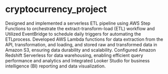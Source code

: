 # cryptocurrency_project

Designed and implemented a serverless ETL pipeline using AWS Step Functions to orchestrate the extract-transform-load (ETL) workflow and Utilized EventBridge to schedule daily triggers for automating the ETLprocess.
Developed AWS Lambda functions for data extraction from the API, transformation, and loading, and stored
raw and transformed data in Amazon S3, ensuring data durability and scalability.
Configured Amazon Redshift Serverless for data warehousing, enabling efficient query performance and
analytics and Integrated Looker Studio for business intelligence (BI) reporting and data visualization.
